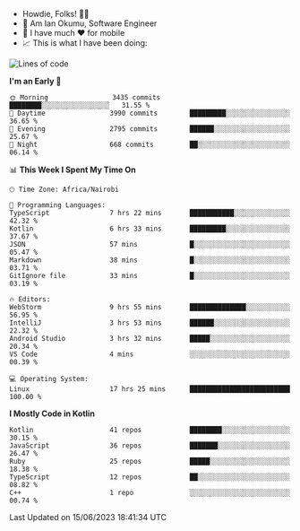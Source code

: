 
* Howdie, Folks! 👋🤓
* 🤪 Am Ian Okumu, Software Engineer
* 📱 I have much ❤️ for mobile
* 📈 This is what I have been doing:
  
<!-- <a href="https://otsembo.github.io/OtsemboPortfolio/" style="margin-right:.5%; margin-top=.5%;">
  <img align="center" src="https://github-readme-stats.vercel.app/api/top-langs/?username=otsembo&layout=compact" />
</a> -->

<!--START_SECTION:waka-->
![Lines of code](https://img.shields.io/badge/From%20Hello%20World%20I%27ve%20Written-8.1%20million%20lines%20of%20code-blue)

**I'm an Early 🐤** 

```text
🌞 Morning                3435 commits        ████████░░░░░░░░░░░░░░░░░   31.55 % 
🌆 Daytime                3990 commits        █████████░░░░░░░░░░░░░░░░   36.65 % 
🌃 Evening                2795 commits        ██████░░░░░░░░░░░░░░░░░░░   25.67 % 
🌙 Night                  668 commits         ██░░░░░░░░░░░░░░░░░░░░░░░   06.14 % 
```


📊 **This Week I Spent My Time On** 

```text
🕑︎ Time Zone: Africa/Nairobi

💬 Programming Languages: 
TypeScript               7 hrs 22 mins       ███████████░░░░░░░░░░░░░░   42.32 % 
Kotlin                   6 hrs 33 mins       █████████░░░░░░░░░░░░░░░░   37.67 % 
JSON                     57 mins             █░░░░░░░░░░░░░░░░░░░░░░░░   05.47 % 
Markdown                 38 mins             █░░░░░░░░░░░░░░░░░░░░░░░░   03.71 % 
GitIgnore file           33 mins             █░░░░░░░░░░░░░░░░░░░░░░░░   03.19 % 

🔥 Editors: 
WebStorm                 9 hrs 55 mins       ██████████████░░░░░░░░░░░   56.95 % 
IntelliJ                 3 hrs 53 mins       ██████░░░░░░░░░░░░░░░░░░░   22.32 % 
Android Studio           3 hrs 32 mins       █████░░░░░░░░░░░░░░░░░░░░   20.34 % 
VS Code                  4 mins              ░░░░░░░░░░░░░░░░░░░░░░░░░   00.39 % 

💻 Operating System: 
Linux                    17 hrs 25 mins      █████████████████████████   100.00 % 
```

**I Mostly Code in Kotlin** 

```text
Kotlin                   41 repos            ████████░░░░░░░░░░░░░░░░░   30.15 % 
JavaScript               36 repos            ███████░░░░░░░░░░░░░░░░░░   26.47 % 
Ruby                     25 repos            █████░░░░░░░░░░░░░░░░░░░░   18.38 % 
TypeScript               12 repos            ██░░░░░░░░░░░░░░░░░░░░░░░   08.82 % 
C++                      1 repo              ░░░░░░░░░░░░░░░░░░░░░░░░░   00.74 % 
```




 Last Updated on 15/06/2023 18:41:34 UTC
<!--END_SECTION:waka-->

<br />
<br />
<br />
<br />
<br />
  
  </div>
<!---
otsembo/otsembo is a ✨ special ✨ repository because its `README.md` (this file) appears on your GitHub profile.
You can click the Preview link to take a look at your changes.
--->
